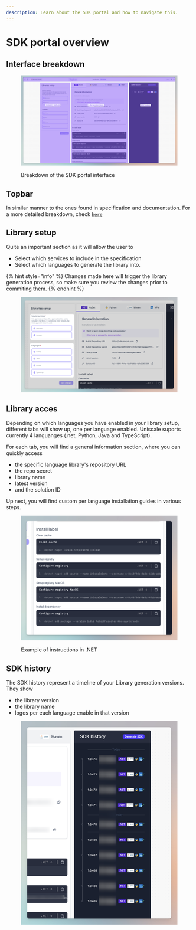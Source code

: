 ```yaml
---
description: Learn about the SDK portal and how to navigate this.
---
```


# SDK portal overview

## Interface breakdown

<figure><img src="../../../.gitbook/assets/CleanShot 2024-04-16 at 18.42.47.png" alt=""><figcaption><p>Breakdown of the SDK portal interface</p></figcaption></figure>

## Topbar

In similar manner to the ones found in specification and documentation. For a more detailed breakdown, check [`here`](../../specification/solution-basics/solution-editor-overview.md#topbar)

## Library setup

Quite an important section as it will allow the user to&#x20;

* Select which services to include in the specification&#x20;
* Select which languages to generate the library into.&#x20;

{% hint style="info" %}
Changes made here will trigger the library generation process, so make sure you review the changes prior to commiting them.
{% endhint %}

<figure><img src="../../../.gitbook/assets/CleanShot 2024-04-16 at 18.52.59.png" alt=""><figcaption></figcaption></figure>

## Library acces

Depending on which languages you have enabled in your library setup, different tabs will show up, one per language enabled. Uniscale suports currently 4 languanges (.net, Python, Java and TypeScript).

For each tab, you will find a general information section, where you can quickly access&#x20;

* the specific language library's repository URL
* the repo secret
* library name
* latest version
* and the solution ID

Up next, you will find custom per language installation guides in various steps.

<figure><img src="../../../.gitbook/assets/CleanShot 2024-04-16 at 18.57.20.png" alt=""><figcaption><p>Example of instructions in .NET</p></figcaption></figure>

## SDK history

The SDK history represent a timeline of your Library generation versions. They show

* &#x20;the library version
* the library name
* logos per each language enable in that version

<figure><img src="../../../.gitbook/assets/CleanShot 2024-04-16 at 18.59.03.png" alt=""><figcaption></figcaption></figure>
